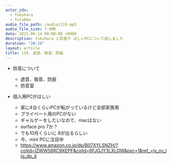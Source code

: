```yaml
---
actor_ids:
  - fukuhara
  - furu8ma
audio_file_path: /audio/119.mp3
audio_file_size: 7.6MB
date: 2021-06-14 00:00:00 +0900
description: fukuhara と防音や ほしいPCについて話しました
duration: "20:10"
layout: article
title: 119. 遮音、吸音、防振
---
```


- 防音について
    - 遮音、吸音、防振
    - 防音室

- 個人用PCがほしい
    - 家に4台くらいPCが転がっているけど全部家族用
    - プライベート用のPCがない
    - ギャルゲーをしたいなので、macはない
    - surface pro 7か？
    - でも10月くらいに 8が出るらしい
    - 今、mini PCに注目中
    - https://www.amazon.co.jp/dp/B07XYLSNZH/?coliid=IZWW58RC9XEPF&colid=6FJGJY3LXLGW&psc=1&ref_=lv_ov_lig_dp_it

